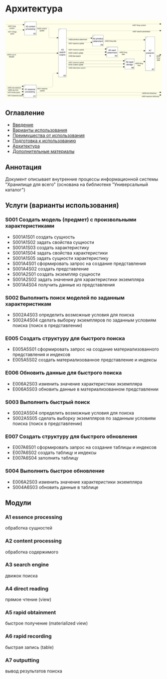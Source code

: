 # Архитектура

![Архитектура](./architecture.png)

## Оглавление
- [Введение](./../readme.md)
- [Варианты использования](./use-case.md)
- [Преимущества от использования](./benefits.md)
- [Подготовка к использованию](./preparatory-steps.md)
- [Архитектура](./inner-workings.md)
- [Дополнительные материалы](./additional.md)

## Аннотация
Документ описывает внутренние процессы информационной системы
"Хранилище для всего" (основана на библиотеке "Универсальный каталог")

## Услуги (варианты использования)

### S001 Создать модель (предмет) с произвольными характеристиками

- S001A1S01 создать сущность
- S001A1S02 задать свойства сущности
- S001A1S03 создать характеристику
- S001A1S04 задать свойства характеристики
- S001A1S05 задать сущности характеристику
- S001A4S01 сформировать запрос на создание представления
- S001A4S02 создать представление
- S001A2S01 создать экземпляр сущности
- S001A2S02 задать значения для характеристики экземпляра
- S001A4S04 получить данные из представления 

### S002 Выполнить поиск моделей по заданным характеристикам

- S002A4S03 определить возможные условия для поиска
- S002A4S04 сделать выборку экземпляров по заданным условиям поиска 
(поиск в представлении)

### E005 Создать структуру для быстрого поиска

- E005A5S01 сформировать запрос на создание материализованного 
представления и индексов
- E005A5S02 создать материализованное представление и индексы

### E006 Обновить данные для быстрого поиска

- E006A2S03 изменить значение характеристики экземпляра
- E006A5S03 обновить данные в материализованном представлении

### S003 Выполнить быстрый поиск

- S002A5S04 определить возможные условия для поиска
- S002A5S05 сделать выборку экземпляров по заданным условиям поиска 
(поиск в представлении)

### E007 Создать структуру для быстрого обновления

- E007A6S01 сформировать запрос на создание таблицы и индексов
- E007A6S02 создать таблицу и индексы
- E007A6S04 заполнить таблицу

### S004 Выполнить быстрое обновление

- E006A2S03 изменить значение характеристики экземпляра
- S004A6S03 обновить данные в таблице

## Модули

### A1 essence processing

обработка сущностей

### A2 content processing

обработка содержимого

### A3 search engine

движок поиска

### A4 direct reading

прямое чтение (view)

### A5 rapid obtainment

быстрое получение (materialized view)

### A6 rapid recording

быстрая запись (table)

### A7 outputting

вывод результатов поиска
